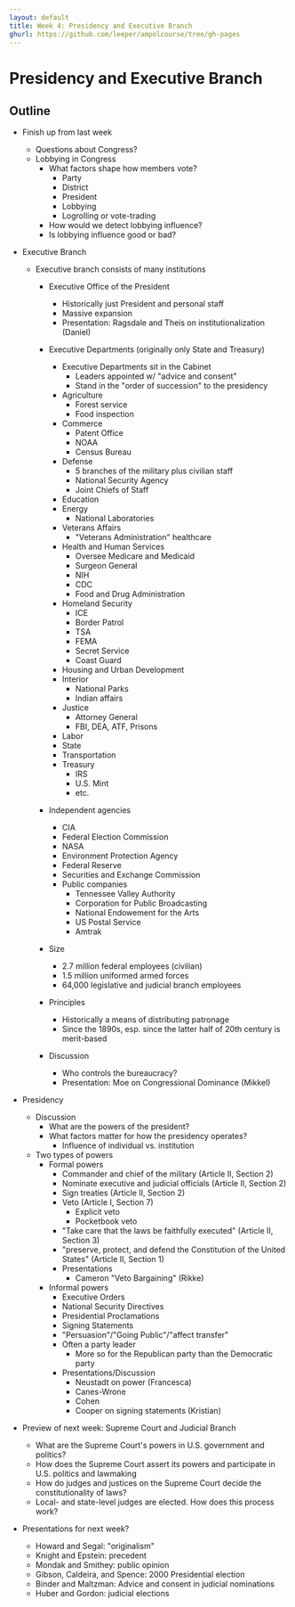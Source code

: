```yaml
---
layout: default
title: Week 4: Presidency and Executive Branch
ghurl: https://github.com/leeper/ampolcourse/tree/gh-pages
---
```


# Presidency and Executive Branch #

## Outline ##

 - Finish up from last week
   - Questions about Congress?
   - Lobbying in Congress
     - What factors shape how members vote?
       - Party
       - District
       - President
       - Lobbying
       - Logrolling or vote-trading
     - How would we detect lobbying influence?
     - Is lobbying influence good or bad?
 
 - Executive Branch
   - Executive branch consists of many institutions
     - Executive Office of the President
       - Historically just President and personal staff
       - Massive expansion
       - Presentation: Ragsdale and Theis on institutionalization (Daniel)
     - Executive Departments (originally only State and Treasury)
       - Executive Departments sit in the Cabinet
         - Leaders appointed w/ "advice and consent"
         - Stand in the "order of succession" to the presidency
       - Agriculture
         - Forest service
         - Food inspection
       - Commerce
         - Patent Office
         - NOAA
         - Census Bureau
       - Defense
         - 5 branches of the military plus civilian staff
         - National Security Agency
         - Joint Chiefs of Staff
       - Education
       - Energy
         - National Laboratories
       - Veterans Affairs
         - "Veterans Administration" healthcare
       - Health and Human Services
         - Oversee Medicare and Medicaid
         - Surgeon General
         - NIH
         - CDC
         - Food and Drug Administration
       - Homeland Security
         - ICE
         - Border Patrol
         - TSA
         - FEMA
         - Secret Service
         - Coast Guard
       - Housing and Urban Development
       - Interior
         - National Parks
         - Indian affairs
       - Justice
         - Attorney General
         - FBI, DEA, ATF, Prisons
       - Labor
       - State
       - Transportation
       - Treasury
         - IRS
         - U.S. Mint
         - etc.
     - Independent agencies
       - CIA
       - Federal Election Commission
       - NASA
       - Environment Protection Agency
       - Federal Reserve
       - Securities and Exchange Commission
       - Public companies
         - Tennessee Valley Authority
         - Corporation for Public Broadcasting
         - National Endowement for the Arts
         - US Postal Service
         - Amtrak
     - Size
       - 2.7 million federal employees (civilian)
       - 1.5 million uniformed armed forces
       - 64,000 legislative and judicial branch employees
     - Principles
       - Historically a means of distributing patronage
       - Since the 1890s, esp. since the latter half of 20th century is merit-based
     
     - Discussion
       - Who controls the bureaucracy?
       - Presentation: Moe on Congressional Dominance (Mikkel)

 - Presidency
   - Discussion
     - What are the powers of the president?
     - What factors matter for how the presidency operates?
       - Influence of individual vs. institution
   - Two types of powers
     - Formal powers 
       - Commander and chief of the military (Article II, Section 2)
       - Nominate executive and judicial officials (Article II, Section 2)
       - Sign treaties (Article II, Section 2)
       - Veto (Article I, Section 7)
         - Explicit veto
         - Pocketbook veto
       - "Take care that the laws be faithfully executed" (Article II, Section 3)
       - "preserve, protect, and defend the Constitution of the United States" (Article II, Section 1)
       - Presentations
         - Cameron "Veto Bargaining" (Rikke)
     - Informal powers
       - Executive Orders
       - National Security Directives
       - Presidential Proclamations
       - Signing Statements
       - "Persuasion"/"Going Public"/"affect transfer"
       - Often a party leader
         - More so for the Republican party than the Democratic party
       - Presentations/Discussion
         - Neustadt on power (Francesca)
         - Canes-Wrone
         - Cohen
         - Cooper on signing statements (Kristian)
     
 - Preview of next week: Supreme Court and Judicial Branch
   - What are the Supreme Court's powers in U.S. government and politics?
   - How does the Supreme Court assert its powers and participate in U.S. politics and lawmaking
   - How do judges and justices on the Supreme Court decide the constitutionality of laws?
   - Local- and state-level judges are elected. How does this process work?
   
 - Presentations for next week?
   - Howard and Segal: "originalism"
   - Knight and Epstein: precedent
   - Mondak and Smithey: public opinion
   - Gibson, Caldeira, and Spence: 2000 Presidential election
   - Binder and Maltzman: Advice and consent in judicial nominations
   - Huber and Gordon: judicial elections
